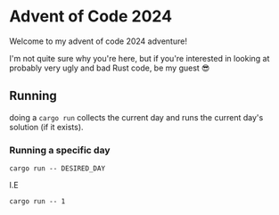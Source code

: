 # Advent of Code 2024

Welcome to my advent of code 2024 adventure!

I'm not quite sure why you're here, but if you're interested in looking at probably very ugly and bad Rust code, be my guest 😎

## Running
doing a `cargo run` collects the current day and runs the current day's solution (if it exists). 
### Running a specific day
```shell
cargo run -- DESIRED_DAY
```
I.E
```shell
cargo run -- 1
```

